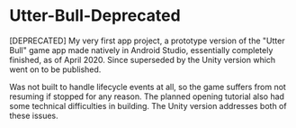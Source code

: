 # Utter-Bull-Deprecated
[DEPRECATED] My very first app project, a prototype version of the "Utter Bull" game app made natively in Android Studio, essentially completely finished, as of April 2020. Since superseded by the Unity version which went on to be published.

Was not built to handle lifecycle events at all, so the game suffers from not resuming if stopped for any reason. The planned opening tutorial also had some technical difficulties in building. The Unity version addresses both of these issues.
